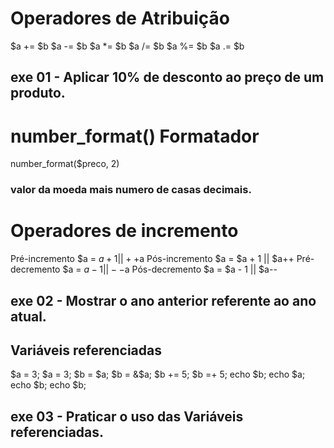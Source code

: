 # Operadores de Atribuição

$a += $b
$a -= $b
$a *= $b
$a /= $b
$a %= $b
$a .= $b

## exe 01 - Aplicar 10% de desconto ao preço de um produto.

# number_format() Formatador
number_format($preco, 2)
### valor da moeda mais numero de casas decimais.

# Operadores de incremento

Pré-incremento  $a = $a + 1 || ++$a
Pós-incremento  $a = $a + 1 || $a++
Pré-decremento  $a = $a - 1 || --$a
Pós-decremento  $a = $a - 1 || $a--

## exe 02 - Mostrar o ano anterior referente ao ano atual.


## ###########################################

## Variáveis referenciadas 

$a = 3;                         $a = 3;
$b = $a;                        $b = &$a;
$b += 5;                        $b =+ 5;
echo $b;                        echo $a;
echo $b;                        echo $b;


## exe 03 - Praticar o uso das Variáveis referenciadas.